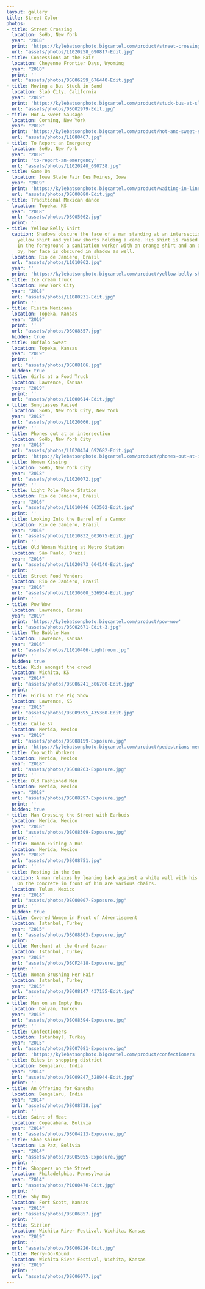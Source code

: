 ```yaml
---
layout: gallery
title: Street Color
photos:
- title: Street Crossing
  location: SoHo, New York
  year: "2018"
  print: 'https://kylebatsonphoto.bigcartel.com/product/street-crossing'
  url: "assets/photos/L1020258_690817-Edit.jpg"
- title: Concessions at the Fair
  location: Cheyenne Frontier Days, Wyoming
  year: "2018"
  print: ''
  url: "assets/photos/DSC06259_676440-Edit.jpg"
- title: Moving a Bus Stuck in Sand
  location: Slab City, California
  year: "2019"
  print: 'https://kylebatsonphoto.bigcartel.com/product/stuck-bus-at-slab-city'
  url: "assets/photos/DSC02979-Edit.jpg"
- title: Hot & Sweet Sausage
  location: Corning, New York
  year: "2018"
  print: 'https://kylebatsonphoto.bigcartel.com/product/hot-and-sweet-sausage'
  url: "assets/photos/L1080467.jpg"
- title: To Report an Emergency
  location: SoHo, New York
  year: "2018"
  print: 'to-report-an-emergency'
  url: "assets/photos/L1020240_690738.jpg"
- title: Game On
  location: Iowa State Fair Des Moines, Iowa
  year: "2019"
  print: 'https://kylebatsonphoto.bigcartel.com/product/waiting-in-line-at-the-fair'
  url: "assets/photos/DSC00080-Edit.jpg"
- title: Traditional Mexican dance
  location: Topeka, KS
  year: "2018"
  url: "assets/photos/DSC05062.jpg"
  print: ''
- title: Yellow Belly Shirt
  caption: Shadows obscure the face of a man standing at an intersection wearing a
    yellow shirt and yellow shorts holding a cane. His shirt is raised over his belly.
    In the foreground a sanitation worker with an orange shirt and an orange hat passes
    by, her face is obscured in shadow as well.
  location: Rio de Janiero, Brazil
  url: "assets/photos/L1010962.jpg"
  year: ''
  print: 'https://kylebatsonphoto.bigcartel.com/product/yellow-belly-shirt'
- title: Ice cream truck
  location: New York City
  year: "2018"
  url: "assets/photos/L1080231-Edit.jpg"
  print: ''
- title: Fiesta Mexicana
  location: Topeka, Kansas
  year: "2019"
  print: ''
  url: "assets/photos/DSC08357.jpg"
  hidden: true
- title: Buffalo Sweat
  location: Topeka, Kansas
  year: "2019"
  print: ''
  url: "assets/photos/DSC08166.jpg"
  hidden: true
- title: Girls at a Food Truck
  location: Lawrence, Kansas
  year: "2019"
  print: ''
  url: "assets/photos/L1000614-Edit.jpg"
- title: Sunglasses Raised
  location: SoHo, New York City, New York
  year: "2018"
  url: "assets/photos/L1020066.jpg"
  print: ''
- title: Phones out at an intersection
  location: SoHo, New York City
  year: "2018"
  url: "assets/photos/L1020434_692682-Edit.jpg"
  print: 'https://kylebatsonphoto.bigcartel.com/product/phones-out-at-intersection'
- title: Women Kissing
  location: SoHo, New York City
  year: "2018"
  url: "assets/photos/L1020072.jpg"
  print: ''
- title: Light Pole Phone Station
  location: Rio de Janiero, Brazil
  year: "2016"
  url: "assets/photos/L1010946_603502-Edit.jpg"
  print: ''
- title: Looking Into the Barrel of a Cannon
  location: Rio de Janiero, Brazil
  year: "2016"
  url: "assets/photos/L1010832_603675-Edit.jpg"
  print: ''
- title: Old Woman Waiting at Metro Station
  location: São Paulo, Brazil
  year: "2016"
  url: "assets/photos/L1020873_604140-Edit.jpg"
  print: ''
- title: Street Food Vendors
  location: Rio de Janiero, Brazil
  year: "2016"
  url: "assets/photos/L1030600_526954-Edit.jpg"
  print: ''
- title: Pow Wow
  location: Lawrence, Kansas
  year: "2019"
  print: 'https://kylebatsonphoto.bigcartel.com/product/pow-wow'
  url: "assets/photos/DSC02671-Edit-3.jpg"
- title: The Bubble Man
  location: Lawrence, Kansas
  year: "2016"
  url: "assets/photos/L1010406-Lightroom.jpg"
  print: ''
  hidden: true
- title: Kids amongst the crowd
  location: Wichita, KS
  year: "2014"
  url: "assets/photos/DSC06241_306700-Edit.jpg"
  print: ''
- title: Girls at the Pig Show
  location: Lawrence, KS
  year: "2015"
  url: "assets/photos/DSC09395_435360-Edit.jpg"
  print: ''
- title: Calle 57
  location: Merida, Mexico
  year: "2018"
  url: "assets/photos/DSC08159-Exposure.jpg"
  print: 'https://kylebatsonphoto.bigcartel.com/product/pedestrians-merida-mexico'
- title: Cop with Workers
  location: Merida, Mexico
  year: "2018"
  url: "assets/photos/DSC08263-Exposure.jpg"
  print: ''
- title: Old Fashioned Men
  location: Merida, Mexico
  year: "2018"
  url: "assets/photos/DSC08297-Exposure.jpg"
  print: ''
  hidden: true
- title: Man Crossing the Street with Earbuds
  location: Merida, Mexico
  year: "2018"
  url: "assets/photos/DSC08309-Exposure.jpg"
  print: ''
- title: Woman Exiting a Bus
  location: Merida, Mexico
  year: "2018"
  url: "assets/photos/DSC08751.jpg"
  print: ''
- title: Resting in the Sun
  caption: A man relaxes by leaning back against a white wall with his eyes closed.
    On the concrete in front of him are various chairs.
  location: Tulum, Mexico
  year: "2018"
  url: "assets/photos/DSC00007-Exposure.jpg"
  print: ''
  hidden: true
- title: Covered Women in Front of Advertisement
  location: Istanbul, Turkey
  year: "2015"
  url: "assets/photos/DSC08803-Exposure.jpg"
  print: ''
- title: Merchant at the Grand Bazaar
  location: Istanbul, Turkey
  year: "2015"
  url: "assets/photos/DSCF2418-Exposure.jpg"
  print: ''
- title: Woman Brushing Her Hair
  location: Istanbul, Turkey
  year: "2015"
  url: "assets/photos/DSC08147_437155-Edit.jpg"
  print: ''
- title: Man on an Empty Bus
  location: Dalyan, Turkey
  year: "2015"
  url: "assets/photos/DSC08394-Exposure.jpg"
  print: ''
- title: Confectioners
  location: Istanbuyl, Turkey
  year: "2015"
  url: "assets/photos/DSC07081-Exposure.jpg"
  print: 'https://kylebatsonphoto.bigcartel.com/product/confectioners'
- title: Bikes in shopping district
  location: Bengalaru, India
  year: "2014"
  url: "assets/photos/DSC09247_328944-Edit.jpg"
  print: ''
- title: An Offering for Ganesha
  location: Bengalaru, India
  year: "2014"
  url: "assets/photos/DSC08738.jpg"
  print: ''
- title: Saint of Meat
  location: Copacabana, Bolivia
  year: "2014"
  url: "assets/photos/DSC04213-Exposure.jpg"
- title: Shoe Shiner
  location: La Paz, Bolivia
  year: "2014"
  url: "assets/photos/DSC05055-Exposure.jpg"
  print: ''
- title: Shoppers on the Street
  location: Philadelphia, Pennsylvania
  year: "2014"
  url: "assets/photos/P1000470-Edit.jpg"
  print: ''
- title: Shy Dog
  location: Fort Scott, Kansas
  year: "2013"
  url: "assets/photos/DSC06857.jpg"
  print: ''
- title: Sizzler
  location: Wichita River Festival, Wichita, Kansas
  year: "2019"
  print: ''
  url: "assets/photos/DSC06226-Edit.jpg"
- title: Merry-Go-Round
  location: Wichita River Festival, Wichita, Kansas
  year: "2019"
  print: ''
  url: "assets/photos/DSC06077.jpg"
---
```

